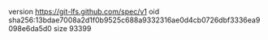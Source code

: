 version https://git-lfs.github.com/spec/v1
oid sha256:13bdae7008a2d1f0b9525c688a9332316ae0d4cb0726dbf3336ea9098e6da5d0
size 93399
